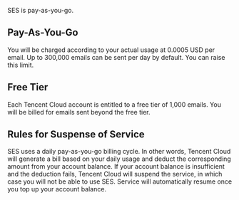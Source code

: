 SES is pay-as-you-go.

## Pay-As-You-Go
You will be charged according to your actual usage at 0.0005 USD per email. Up to 300,000 emails can be sent per day by default. You can raise this limit.
## Free Tier
Each Tencent Cloud account is entitled to a free tier of 1,000 emails. You will be billed for emails sent beyond the free tier.
## Rules for Suspense of Service
SES uses a daily pay-as-you-go billing cycle. In other words, Tencent Cloud will generate a bill based on your daily usage and deduct the corresponding amount from your account balance. If your account balance is insufficient and the deduction fails, Tencent Cloud will suspend the service, in which case you will not be able to use SES. Service will automatically resume once you top up your account balance.


